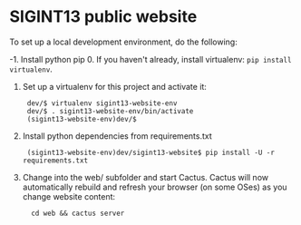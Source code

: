 SIGINT13 public website
=======================

To set up a local development environment, do the following:

-1. Install python pip
0. If you haven't already, install virtualenv: ``pip install virtualenv``.
1. Set up a virtualenv for this project and activate it:

        dev/$ virtualenv sigint13-website-env
        dev/$ . sigint13-website-env/bin/activate
        (sigint13-website-env)dev/$
        
2. Install python dependencies from requirements.txt

        (sigint13-website-env)dev/sigint13-website$ pip install -U -r requirements.txt

3. Change into the web/ subfolder and start Cactus. Cactus will now automatically rebuild and refresh your browser (on some OSes) as you change website content:

         cd web && cactus server



